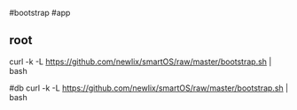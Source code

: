 #bootstrap
#app
## root
curl -k -L https://github.com/newlix/smartOS/raw/master/bootstrap.sh | bash



#db
curl -k -L https://github.com/newlix/smartOS/raw/master/bootstrap.sh | bash
